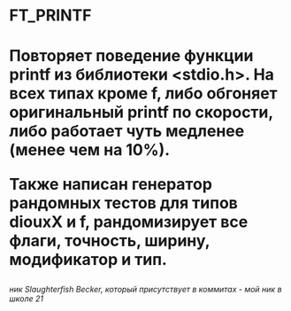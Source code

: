 <h1>FT_PRINTF<h1>

Повторяет поведение функции printf из библиотеки <stdio.h>.
На всех типах кроме f, либо обгоняет оригинальный printf по скорости, либо работает чуть медленее (менее чем на 10%).

Также написан генератор рандомных тестов для типов diouxX и f, рандомизирует все флаги, точность, ширину, модификатор и тип.

<h6>ник Slaughterfish Becker, который присутствует в коммитах - мой ник в школе 21<h6>
